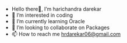 - Hello there👋, I’m harichandra darekar
- 👀 I’m interested in coding
- 🌱 I’m currently learning Oracle
- 💞️ I’m looking to collaborate on Packages
- 📫 How to reach me hrdarekar06@gmail.com

<!---
harichandra darekar is a repository because its `README.md` (this file) appears on your GitHub profile.
You can click the Preview link to take a look at your changes.
--->
